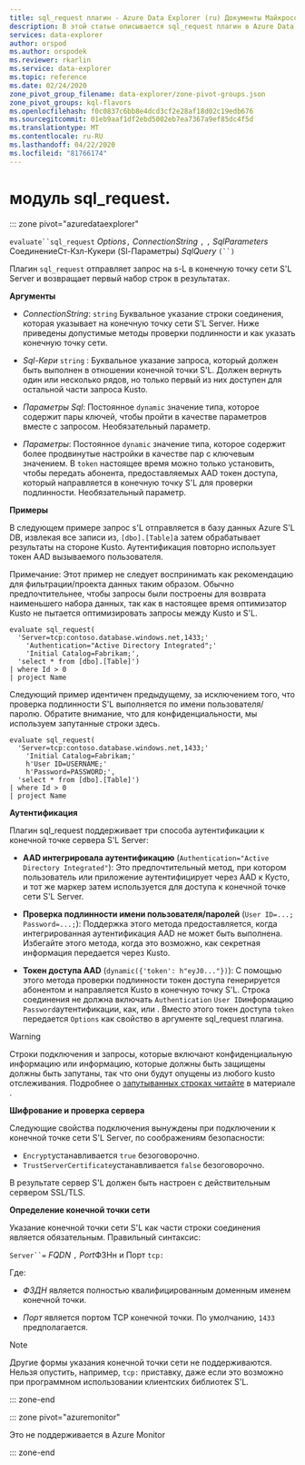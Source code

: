 ```yaml
---
title: sql_request плагин - Azure Data Explorer (ru) Документы Майкрософт
description: В этой статье описывается sql_request плагин в Azure Data Explorer.
services: data-explorer
author: orspod
ms.author: orspodek
ms.reviewer: rkarlin
ms.service: data-explorer
ms.topic: reference
ms.date: 02/24/2020
zone_pivot_group_filename: data-explorer/zone-pivot-groups.json
zone_pivot_groups: kql-flavors
ms.openlocfilehash: f0c0837c6bb8e4dcd3cf2e28af18d02c19edb676
ms.sourcegitcommit: 01eb9aaf1df2ebd5002eb7ea7367a9ef85dc4f5d
ms.translationtype: MT
ms.contentlocale: ru-RU
ms.lasthandoff: 04/22/2020
ms.locfileid: "81766174"
---
```

# <a name="sql_request-plugin"></a>модуль sql_request.

::: zone pivot="azuredataexplorer"

  `evaluate``sql_request` *Options*`,` *ConnectionString* `,` `,` *SqlParameters* СоединениеСт-Кзл-Кукери (Sl-Параметры) *SqlQuery* `(``)`

Плагин `sql_request` отправляет запрос на s-L в конечную точку сети S'L Server и возвращает первый набор строк в результатах.

**Аргументы**

* *ConnectionString*: `string` Буквальное указание строки соединения, которая указывает на конечную точку сети S'L Server. Ниже приведены допустимые методы проверки подлинности и как указать конечную точку сети.

* *Sql-Кери* `string` : Буквальное указание запроса, который должен быть выполнен в отношении конечной точки S'L. Должен вернуть один или несколько рядов, но только первый из них доступен для остальной части запроса Kusto.

* *Параметры Sql*: Постоянное `dynamic` значение типа, которое содержит пары ключей, чтобы пройти в качестве параметров вместе с запросом. Необязательный параметр.
  
* *Параметры*: Постоянное `dynamic` значение типа, которое содержит более продвинутые настройки в качестве пар с ключевым значением. В `token` настоящее время можно только установить, чтобы передать абонента, предоставляемых AAD токен доступа, который направляется в конечную точку S'L для проверки подлинности. Необязательный параметр.

**Примеры**

В следующем примере запрос s'L отправляется в базу данных Azure S'L DB, извлекая все записи из, `[dbo].[Table]`а затем обрабатывает результаты на стороне Kusto. Аутентификация повторно использует токен AAD вызываемого пользователя.

Примечание: Этот пример не следует воспринимать как рекомендацию для фильтрации/проекта данных таким образом. Обычно предпочтительнее, чтобы запросы были построены для возврата наименьшего набора данных, так как в настоящее время оптимизатор Kusto не пытается оптимизировать запросы между Kusto и S'L.

```kusto
evaluate sql_request(
  'Server=tcp:contoso.database.windows.net,1433;'
    'Authentication="Active Directory Integrated";'
    'Initial Catalog=Fabrikam;',
  'select * from [dbo].[Table]')
| where Id > 0
| project Name
```

Следующий пример идентичен предыдущему, за исключением того, что проверка подлинности S'L выполняется по имени пользователя/паролю. Обратите внимание, что для конфиденциальности, мы используем запутанные строки здесь.

```kusto
evaluate sql_request(
  'Server=tcp:contoso.database.windows.net,1433;'
    'Initial Catalog=Fabrikam;'
    h'User ID=USERNAME;'
    h'Password=PASSWORD;',
  'select * from [dbo].[Table]')
| where Id > 0
| project Name
```

**Аутентификация**

Плагин sql_request поддерживает три способа аутентификации к конечной точке сервера S'L Server:

* **AAD интегрировала аутентификацию** (`Authentication="Active Directory Integrated"`): Это предпочтительный метод, при котором пользователь или приложение аутентифицирует через AAD к Кусто, и тот же маркер затем используется для доступа к конечной точке сети S'L Server.

* **Проверка подлинности имени пользователя/паролей** (`User ID=...; Password=...;`): Поддержка этого метода предоставляется, когда интегрированная аутентификация AAD не может быть выполнена. Избегайте этого метода, когда это возможно, как секретная информация передается через Kusto.

* **Токен доступа AAD** (`dynamic({'token': h"eyJ0..."})`): С помощью этого метода проверки подлинности токен доступа генерируется абонентом и направляется Kusto в конечную точку S'L. Строка соединения не должна включать `Authentication` `User ID`информацию `Password`аутентификации, как, или . Вместо этого токен доступа `token` передается `Options` как свойство в аргументе sql_request плагина.
     
> [!WARNING]
> Строки подключения и запросы, которые включают конфиденциальную информацию или информацию, которые должны быть защищены должны быть запутаны, так что они будут опущены из любого kusto отслеживания.
> Подробнее о [запутыванных строках читайте](scalar-data-types/string.md#obfuscated-string-literals) в материале .

**Шифрование и проверка сервера**

Следующие свойства подключения вынуждены при подключении к конечной точке сети S'L Server, по соображениям безопасности:

* `Encrypt`устанавливается `true` безоговорочно.
* `TrustServerCertificate`устанавливается `false` безоговорочно.

В результате сервер S'L должен быть настроен с действительным сервером SSL/TLS.

**Определение конечной точки сети**

Указание конечной точки сети S'L как части строки соединения является обязательным.
Правильный синтаксис:

`Server``=` *FQDN* `,` *Port*ФЗНн и Порт `tcp:`

Где:

* *ФЗДН* является полностью квалифицированным доменным именем конечной точки.

* *Порт* является портом TCP конечной точки. По умолчанию, `1433` предполагается.

> [!NOTE]
> Другие формы указания конечной точки сети не поддерживаются.
> Нельзя опустить, например, `tcp:` приставку, даже если это возможно при программном использовании клиентских библиотек S'L.



::: zone-end

::: zone pivot="azuremonitor"

Это не поддерживается в Azure Monitor

::: zone-end
